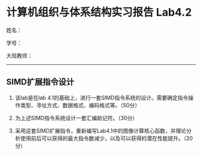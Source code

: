 # 计算机组织与体系结构实习报告 Lab4.2

姓名：

学号：

大班教师：

----

## SIMD扩展指令设计
1. 该lab是在lab 4.1的基础上，进行一套SIMD指令系统的设计。需要确定指令操作类型、寻址方式、数据格式、编码格式等。（50分）

2. 为上述SIMD指令系统设计一套汇编助记符。（30分）

3. 采用这套SIMD扩展指令，重新编写Lab4.1中的图像计算核心函数，并理论分析使用前后可以获得的最大指令数减少，以及可以获得的潜在性能提升。（20分）
 


